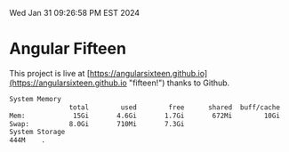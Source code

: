 Wed Jan 31 09:26:58 PM EST 2024

# Angular Fifteen


This project is live at [https://angularsixteen.github.io](https://angularsixteen.github.io "fifteen!") thanks to Github.

```bash
System Memory
               total        used        free      shared  buff/cache   available
Mem:            15Gi       4.6Gi       1.7Gi       672Mi        10Gi        10Gi
Swap:          8.0Gi       710Mi       7.3Gi
System Storage
444M	.
